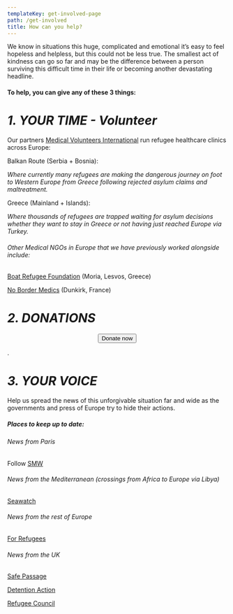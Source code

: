 ```yaml
---
templateKey: get-involved-page
path: /get-involved
title: How can you help?
---
```

We know in situations this huge, complicated and emotional it’s easy to feel hopeless and helpless, but this could not be less true. The smallest act of kindness can go so far and may be the difference between a person surviving this difficult time in their life or becoming another devastating headline.

#### To help, you can give any of these 3 things:

# *1. YOUR TIME - Volunteer*

Our partners [Medical Volunteers International](https://medical-volunteers.org/get-involved/) run refugee healthcare clinics across Europe:

Balkan Route (Serbia + Bosnia):

*Where currently many refugees are making the dangerous journey on foot to Western Europe from Greece following rejected asylum claims and maltreatment.*

Greece (Mainland + Islands):

*Where thousands of refugees are trapped waiting for asylum decisions whether they want to stay in Greece or not having just reached Europe via Turkey.*

###### O﻿ther Medical NGOs in Europe that we have previously worked alongside include: 

[B﻿oat Refugee Foundation](https://bootvluchteling.nl/en/) (Moria, Lesvos, Greece)

[N﻿o Border Medics](https://nobordermedics.org/en/start-english/) (Dunkirk, France)

# *2. DONATIONS*

<center>
<form action="https://www.paypal.com/cgi-bin/webscr"
      method="post"
      target="_blank"
      >
        <input name="cmd" type="hidden" value="_s-xclick" />
          <input name="hosted_button_id" type="hidden" value="7CT2YW5N47BKU" />
          <button
            alt="Donate with PayPal button"
            type="submit"
            class="button donate-button"
          >
            Donate now
          </button>
</form>
</center>

.

# *3. YOUR VOICE*

Help us spread the news of this unforgivable situation far and wide as the governments and press of Europe try to hide their actions.

##### Places to keep up to date:

###### News from Paris

Follow [SMW](https://www.instagram.com/refugees_paris/)

###### News from the Mediterranean (crossings from Africa to Europe via Libya)

[Seawatch](https://www.instagram.com/seawatchcrew/)

###### News from the rest of Europe

[For Refugees](https://www.instagram.com/forrefugees_org/)

###### News from the UK

[Safe Passage](https://www.instagram.com/safepassageuk/)

[Detention Action](https://www.instagram.com/detention_action/)

[Refugee Council](https://www.instagram.com/refugeecouncil/)